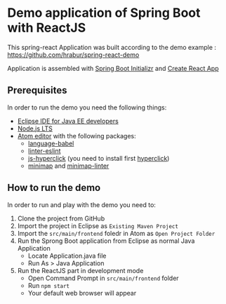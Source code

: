 # Demo application of Spring Boot with ReactJS

This spring-react Application was built according to the demo example :
https://github.com/hrabur/spring-react-demo


Application is assembled with [Spring Boot Initializr](https://start.spring.io/) and [Create React App](https://github.com/facebookincubator/create-react-app)

## Prerequisites

In order to run the demo you need the following things:
- [Eclipse IDE for Java EE developers](https://www.eclipse.org/downloads/eclipse-packages/)
- [Node.js LTS](https://nodejs.org/en/)
- [Atom editor](https://atom.io/) with the following packages:
    - [language-babel](https://atom.io/packages/language-babel)
    - [linter-eslint](https://atom.io/packages/linter-eslint)
    - [js-hyperclick](https://atom.io/packages/js-hyperclick) (you need to install first [hyperclick](https://atom.io/packages/hyperclick))
    - [minimap](https://atom.io/packages/minimap) and [minimap-linter](https://atom.io/packages/minimap-linter)

## How to run the demo
In order to run and play with the demo you need to:
1. Clone the project from GitHub
2. Import the project in Eclipse as `Existing Maven Project`
3. Import the  `src/main/frontend` foledr in Atom as `Open Project Folder`
4. Run the Sprong Boot application from Eclipse as normal Java Application
    - Locate Application.java file
    - Run As > Java Application
5. Run the ReactJS part in development mode
    - Open Command Prompt in `src/main/frontend` folder
    - Run `npm start`
    - Your default web browser will appear
